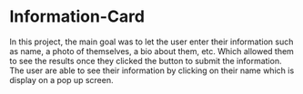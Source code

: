 # Information-Card
In this project, the main goal was to let the user enter their information such as name, a photo of themselves, a bio about them, etc. Which allowed them to see the results once they clicked the button to submit the information. The user are able to see their information by clicking on their name which is display on a pop up screen.
